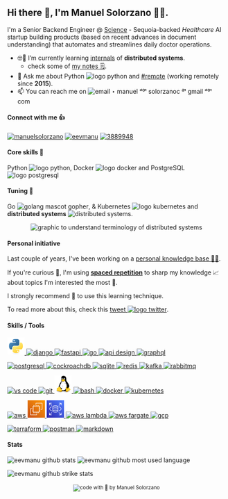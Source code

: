 ## Hi there 👋, I'm Manuel Solorzano 👨‍💻.

I'm a Senior Backend Engineer @ [Science](https://science.clinic/) - Sequoia-backed *Healthcare* AI startup building products (based on recent advances in document understanding) that automates and streamlines daily doctor operations.

<!-- TODO -->
<!-- - 🔭 I’m currently working on ... -->
- 🤓📖 I’m currently learning <ins>internals</ins> of **distributed systems**.
  - check some of [my notes 🗒️](https://github.com/eevmanu/pkb/blob/master/system_design/distributed-systems.md).
- 💬 Ask me about Python <img src="https://cdn.jsdelivr.net/gh/devicons/devicon/icons/python/python-original.svg" alt="logo python" height="18"/> and [#remote]() (working remotely since **2015**).
- 📫 You can reach me on <img src="https://api.iconify.design/ic/baseline-email.svg" alt="email" width="18" height="18"/> ‣ manuel ᵈºᵗ solorzanoc ªᵗ gmail ᵈºᵗ com
<!-- - 📫 You can reach me on 📧 ‣ manuel ᵈºᵗ solorzanoc ªᵗ gmail ᵈºᵗ com -->

#### Connect with me 👍

<p align="left">
<!-- <a href="https://twitter.com/eevmanu"              target="blank"><img align="center" src="https://raw.githubusercontent.com/rahuldkjain/github-profile-readme-generator/master/src/images/icons/Social/twitter.svg"       alt="eevmanu"         height="30" width="40" /></a> -->
<!-- <a href="https://linkedin.com/in/manuelsolorzano"  target="blank"><img align="center" src="https://raw.githubusercontent.com/rahuldkjain/github-profile-readme-generator/master/src/images/icons/Social/linked-in-alt.svg" alt="manuelsolorzano" height="30" width="40" /></a> -->
  <a href="https://linkedin.com/in/manuelsolorzano" target="blank"><img align="center" src="https://cliply.co/wp-content/uploads/2021/02/372102050_LINKEDIN_ICON_TRANSPARENT_400.gif"                                         alt="manuelsolorzano" height="30" /></a>
  <a href="https://twitter.com/eevmanu"             target="blank"><img align="center" src="https://cliply.co/wp-content/uploads/2019/07/371907030_TWITTER_ICON_TRANSPARENT_400.gif"                                          alt="eevmanu"         height="30" /></a>
  <a href="https://stackoverflow.com/users/3889948" target="blank"><img align="center" src="https://raw.githubusercontent.com/rahuldkjain/github-profile-readme-generator/master/src/images/icons/Social/stack-overflow.svg"  alt="3889948"         height="30" /></a>
<!-- thanks to https://cliply.co/  -->
</p>

#### Core skills 💪

Python <img src="https://cdn.jsdelivr.net/gh/devicons/devicon/icons/python/python-original.svg" alt="logo python" height="18"/>, Docker <img src="https://cdn.jsdelivr.net/gh/devicons/devicon/icons/docker/docker-plain.svg" alt="logo docker" height="18"/> and PostgreSQL <img src="https://cdn.jsdelivr.net/gh/devicons/devicon/icons/postgresql/postgresql-original.svg" alt="logo postgresql" height="18" />

#### Tuning 🔧

Go <img src="https://raw.githubusercontent.com/egonelbre/gophers/master/.thumb/vector/fairy-tale/witch-too-much-candy.png" alt="golang mascot gopher" height="18" />, & Kubernetes <img src="https://cdn.jsdelivr.net/gh/devicons/devicon/icons/kubernetes/kubernetes-plain.svg" alt="logo kubernetes" height="18"/> and **distributed systems** <img src="https://i.imgur.com/xfKdkJ3.png" alt="distributed systems" height="18" />.

<!--
https://api.iconify.design/ph/graph-thin.svg

thanks to 👏 https://berty.tech/blog/decentralized-distributed-centralized/
https://i.imgur.com/xfKdkJ3.png bg
https://i.imgur.com/aoCu8jW.png no bg
-->

<p align=center>
  <img src="https://i.imgur.com/xvqc5ON.png" alt="graphic to understand terminology of distributed systems" height="450" />
</p>


<!--
thanks 👏 to http://www.rand.org/content/dam/rand/pubs/research_memoranda/2006/RM3420.pdf
https://i.imgur.com/xvqc5ON.png

thanks 👏 to https://medium.com/safenetwork/evolving-terminology-with-evolved-technology-decentralized-versus-distributed-7f8b4c9eacb
https://i.imgur.com/8WkgVDX.png bg
https://i.imgur.com/l5gMBN3.png no bg -->

#### Personal initiative

Last couple of years, I've been working on a [personal knowledge base 📖🔎](https://github.com/eevmanu/pkb).

If you're curious 👀, I'm using [**spaced repetition**](https://en.wikipedia.org/wiki/Spaced_repetition) to sharp my knowledge 📈 about topics I'm interested the most 🤩.

I strongly recommend 🤝 to use this learning technique.

To read more about this, check this [tweet <img src="https://cdn.jsdelivr.net/gh/devicons/devicon/icons/twitter/twitter-original.svg" alt="logo twitter" height="18"/>](https://twitter.com/SahilBloom/status/1441766163394990080).

#### Skills / Tools

<!-- languages and frameworks -->
<p align="left">
  <!-- python -->
  <a href="https://www.python.org" target="_blank" rel="noreferrer">
    <img
      src="https://raw.githubusercontent.com/devicons/devicon/master/icons/python/python-original.svg"
      alt="python" width="40" height="40"/>
  </a>
  <!-- django -->
  <a href="https://www.djangoproject.com/" target="_blank" rel="noreferrer">
    <img
      src="https://cdn.worldvectorlogo.com/logos/django.svg"
      alt="django" width="40" height="40"/>
  </a>
  <!-- fastapi -->
  <!-- https://cdn.jsdelivr.net/gh/devicons/devicon/icons/fastapi/fastapi-original.svg -->
  <!-- https://cdn.jsdelivr.net/gh/devicons/devicon/icons/fastapi/fastapi-original-wordmark.svg -->
  <a href="https://fastapi.tiangolo.com/" target="_blank" rel="noreferrer">
    <img
      src="https://cdn.jsdelivr.net/gh/devicons/devicon/icons/fastapi/fastapi-original.svg"
      alt="fastapi" width="40" height="40"/>
  </a>
  <!-- golang -->
  <a href="https://go.dev/" target="_blank" rel="noreferrer">
    <img
      src="https://cdn.jsdelivr.net/gh/devicons/devicon/icons/go/go-original-wordmark.svg"
      alt="go" width="40" height="40"/>
  </a>
  <!-- api design -->
  <!-- https://api.iconify.design/mdi/api.svg -->
  <a href="https://stoplight.io/api-design-guide" target="_blank" rel="noreferrer">
    <img
      src="https://api.iconify.design/mdi/api.svg"
      alt="api design" width="40" height="40"/>
  </a>
  <!-- graphql -->
  <a href="https://graphql.org" target="_blank" rel="noreferrer">
    <img
      src="https://www.vectorlogo.zone/logos/graphql/graphql-icon.svg"
      alt="graphql" width="40" height="40"/>
  </a>
</p>

<!-- database, data store and related (message bus, message queue, etc) -->
<p align="left">
  <!-- postgresql -->
  <!-- https://cdn.jsdelivr.net/gh/devicons/devicon/icons/postgresql/postgresql-original.svg -->
  <!-- https://cdn.jsdelivr.net/gh/devicons/devicon/icons/postgresql/postgresql-plain.svg -->
  <!-- https://raw.githubusercontent.com/devicons/devicon/master/icons/postgresql/postgresql-original-wordmark.svg -->
  <a href="https://www.postgresql.org" target="_blank" rel="noreferrer">
    <img
      src="https://cdn.jsdelivr.net/gh/devicons/devicon/icons/postgresql/postgresql-plain.svg"
      alt="postgresql" width="40" height="40"/>
  </a>
  <!-- cockroachdb -->
  <a href="https://www.cockroachlabs.com/product/cockroachdb/" target="_blank" rel="noreferrer">
    <img
      src="https://i.imgur.com/DMBnuJX.png"
      alt="cockroachdb" width="40" height="40"/>
  </a>
  <!-- sqlite -->
  <a href="https://www.sqlite.org/" target="_blank" rel="noreferrer">
    <img
      src="https://www.vectorlogo.zone/logos/sqlite/sqlite-icon.svg"
      alt="sqlite" width="40" height="40"/>
  </a>
  <!-- redis -->
  <!-- https://cdn.jsdelivr.net/gh/devicons/devicon/icons/redis/redis-original.svg -->
  <!-- https://cdn.jsdelivr.net/gh/devicons/devicon/icons/redis/redis-plain.svg -->
  <!-- https://raw.githubusercontent.com/devicons/devicon/master/icons/redis/redis-original-wordmark.svg -->
  <a href="https://redis.io" target="_blank" rel="noreferrer">
    <img
      src="https://cdn.jsdelivr.net/gh/devicons/devicon/icons/redis/redis-original.svg"
      alt="redis" width="40" height="40"/>
  </a>
  <!-- kafka -->
  <a href="https://kafka.apache.org/" target="_blank" rel="noreferrer">
    <img
      src="https://www.vectorlogo.zone/logos/apache_kafka/apache_kafka-icon.svg"
      alt="kafka" width="40" height="40"/>
  </a>
  <!-- rabbitmq -->
  <a href="https://www.rabbitmq.com" target="_blank" rel="noreferrer">
    <img
      src="https://www.vectorlogo.zone/logos/rabbitmq/rabbitmq-icon.svg"
      alt="rabbitmq" width="40" height="40"/>
  </a>
</p>

<!-- developer tools -->
<p align="left">
<!-- vscode -->
  <!-- https://api.iconify.design/vscode-icons/file-type-vscode.svg -->
  <a href="https://code.visualstudio.com/" target="_blank" rel="noreferrer">
    <img
      src="https://api.iconify.design/vscode-icons/file-type-vscode.svg"
      alt="vs code" width="40" height="40"/>
  </a>
  <!-- git -->
  <a href="https://git-scm.com/" target="_blank" rel="noreferrer">
    <img
      src="https://www.vectorlogo.zone/logos/git-scm/git-scm-icon.svg"
      alt="git" width="40" height="40"/>
  </a>
  <!-- linux -->
  <a href="https://www.linux.org/" target="_blank" rel="noreferrer">
    <img
      src="https://raw.githubusercontent.com/devicons/devicon/master/icons/linux/linux-original.svg"
      alt="linux" width="40" height="40"/>
  </a>
  <!-- bash -->
  <a href="https://www.gnu.org/software/bash/" target="_blank" rel="noreferrer">
    <img
      src="https://www.vectorlogo.zone/logos/gnu_bash/gnu_bash-icon.svg"
      alt="bash" width="40" height="40"/>
  </a>
  <!-- docker -->
  <!-- https://raw.githubusercontent.com/devicons/devicon/master/icons/docker/docker-original-wordmark.svg -->
  <!-- https://cdn.jsdelivr.net/gh/devicons/devicon/icons/docker/docker-plain.svg -->
  <a href="https://www.docker.com/" target="_blank" rel="noreferrer">
    <img
      src="https://cdn.jsdelivr.net/gh/devicons/devicon/icons/docker/docker-plain.svg"
      alt="docker" width="40" height="40"/>
  </a>
  <!-- kubernetes -->
  <a href="https://kubernetes.io" target="_blank" rel="noreferrer">
    <img
      src="https://www.vectorlogo.zone/logos/kubernetes/kubernetes-icon.svg"
      alt="kubernetes" width="40" height="40"/>
  </a>
</p>

<!-- cloud native tools -->
<p align="left">
  <!-- AWS -->
  <!-- https://raw.githubusercontent.com/devicons/devicon/master/icons/amazonwebservices/amazonwebservices-original-wordmark.svg -->
  <!-- https://raw.githubusercontent.com/devicons/devicon/1119b9f84c0290e0f0b38982099a2bd027a48bf1/icons/amazonwebservices/amazonwebservices-original.svg -->
  <!-- https://cdn.jsdelivr.net/gh/devicons/devicon/icons/amazonwebservices/amazonwebservices-original.svg -->
  <a href="https://aws.amazon.com" target="_blank" rel="noreferrer">
    <img
      src="https://cdn.jsdelivr.net/gh/devicons/devicon/icons/amazonwebservices/amazonwebservices-original.svg"
      alt="aws" width="40" height="40"/>
  </a>
  <!-- aws ec2 -->
  <a href="https://aws.amazon.com/ec2/" target="_blank" rel="noreferrer">
    <img
      src="https://raw.githubusercontent.com/sashee/aws-svg-icons/ddf2928b65d8f18c20c6a792740ec934804e7a25/docs/Architecture-Service-Icons_07302021/Arch_Compute/64/Arch_Amazon-EC2_64.svg"
      alt="aws ec2" width="40" height="40"/>
  </a>
  <!-- aws rds -->
  <!-- https://github.com/awslabs/aws-icons-for-plantuml/blob/main/dist/Database/RDS.png?raw=true -->
  <!-- https://raw.githubusercontent.com/sashee/aws-svg-icons/ddf2928b65d8f18c20c6a792740ec934804e7a25/docs/Category-Icons_07302021/Arch-Category_64/Arch-Category_Database_64.svg -->
  <!-- <svg class="w-6 h-6" height="40" width="40" xmlns="http://www.w3.org/2000/svg"><defs><linearGradient x1="0%" y1="100%" x2="100%" y2="0%" id="Arch_Amazon-RDS_32_svg__a"><stop stop-color="#2E27AD" offset="0%"></stop><stop stop-color="#527FFF" offset="100%"></stop></linearGradient></defs><g fill="none" fill-rule="evenodd"><path d="M0 0h40v40H0z" fill="url(#Arch_Amazon-RDS_32_svg__a)"></path><path d="M11.854 28.854L7.708 33H10.5v1h-4a.5.5 0 01-.5-.5v-4h1v2.793l4.147-4.146.707.707zM33 29.5h1v4c0 .277-.223.5-.5.5h-4v-1h2.793l-4.146-4.146.707-.707L33 32.293V29.5zm1-23v4h-1V7.708l-4.146 4.146-.707-.707L32.293 7H29.5V6h4a.5.5 0 01.5.5zm-27 4H6v-4a.5.5 0 01.5-.5h4v1H7.527l4.319 4.14-.691.721L7 7.88v2.62zm25.726 8.9c0-1.558-1.806-3.1-4.83-4.123l.32-.947c3.502 1.185 5.51 3.033 5.51 5.07 0 2.037-2.008 3.886-5.51 5.071l-.32-.948c3.024-1.023 4.83-2.565 4.83-4.123zm-24.989 0c0 1.492 1.69 2.993 4.521 4.014l-.34.94c-3.293-1.187-5.181-2.993-5.181-4.954 0-1.961 1.888-3.767 5.181-4.955l.34.941c-2.831 1.021-4.521 2.522-4.521 4.014zm12.286-3.681c-3.136 0-4.891-.799-4.917-1.125.026-.326 1.781-1.125 4.917-1.125 3.133 0 4.89.798 4.917 1.125-.027.326-1.784 1.125-4.917 1.125zm0 3.555c-3.182 0-4.917-.926-4.917-1.402v-2.03c1.135.595 3.069.877 4.917.877 1.848 0 3.782-.282 4.917-.877v2.03c0 .476-1.735 1.402-4.917 1.402zm0 3.737c-3.182 0-4.917-.927-4.917-1.403v-2.343c1.119.665 3.023 1.009 4.917 1.009 1.894 0 3.798-.344 4.917-1.009v2.343c0 .476-1.735 1.403-4.917 1.403zm0 3.279c-3.182 0-4.917-.915-4.917-1.385v-1.904c1.119.666 3.023 1.01 4.917 1.01 1.894 0 3.798-.344 4.917-1.01v1.904c0 .47-1.735 1.385-4.917 1.385zm0-13.821c-2.85 0-5.917.665-5.917 2.125v10.311c0 1.566 2.977 2.385 5.917 2.385s5.917-.819 5.917-2.385V14.594c0-1.46-3.067-2.125-5.917-2.125z" fill="#FFF"></path></g></svg> -->
  <a href="https://aws.amazon.com/rds/" target="_blank" rel="noreferrer">
    <img
      src="https://raw.githubusercontent.com/sashee/aws-svg-icons/ddf2928b65d8f18c20c6a792740ec934804e7a25/docs/Architecture-Service-Icons_07302021/Arch_Database/64/Arch_Amazon-RDS_64.svg"
      alt="aws rds" width="40" height="40"/>
  </a>
  <!-- aws lambda -->
  <!-- https://raw.githubusercontent.com/sashee/aws-svg-icons/ddf2928b65d8f18c20c6a792740ec934804e7a25/docs/Architecture-Service-Icons_07302021/Arch_Compute/64/Arch_AWS-Lambda_64.svg -->
  <!-- https://api.iconify.design/logos/aws-lambda.svg -->
  <a href="https://aws.amazon.com/lambda/" target="_blank" rel="noreferrer">
    <img
      src="https://api.iconify.design/logos/aws-lambda.svg"
      alt="aws lambda" width="40" height="40"/>
  </a>
  <!-- aws fargate -->
  <!-- https://raw.githubusercontent.com/sashee/aws-svg-icons/ddf2928b65d8f18c20c6a792740ec934804e7a25/docs/Architecture-Service-Icons_07302021/Arch_Containers/64/Arch_AWS-Fargate_64.svg -->
  <a href="https://aws.amazon.com/fargate/" target="_blank" rel="noreferrer">
    <img
      src="https://api.iconify.design/logos/aws-fargate.svg"
      alt="aws fargate" width="40" height="40"/>
  </a>
  <!-- GCP -->
  <a href="https://cloud.google.com" target="_blank" rel="noreferrer">
    <img
      src="https://www.vectorlogo.zone/logos/google_cloud/google_cloud-icon.svg"
      alt="gcp" width="40" height="40"/>
  </a>
</p>

<!-- extra final tools -->
<p align="left">
  <!-- terraform -->
  <!-- https://cdn.jsdelivr.net/gh/devicons/devicon/icons/terraform/terraform-original-wordmark.svg -->
  <!-- https://cdn.jsdelivr.net/gh/devicons/devicon/icons/terraform/terraform-original.svg -->
  <!-- https://cdn.jsdelivr.net/gh/devicons/devicon/icons/terraform/terraform-plain.svg -->
  <a href="https://www.terraform.io/" target="_blank" rel="noreferrer">
    <img
      src="https://cdn.jsdelivr.net/gh/devicons/devicon/icons/terraform/terraform-original.svg"
      alt="terraform" width="40" height="40"/>
  </a>
  <!-- postman -->
  <a href="https://postman.com" target="_blank" rel="noreferrer">
    <img
      src="https://www.vectorlogo.zone/logos/getpostman/getpostman-icon.svg"
      alt="postman" width="40" height="40"/>
  </a>
  <!-- hugo -->
  <!-- <a href="https://gohugo.io/" target="_blank" rel="noreferrer">
    <img
      src="https://api.iconify.design/logos-hugo.svg"
      alt="hugo" width="40" height="40"/>
  </a> -->
  <!-- markdown -->
  <!-- https://api.iconify.design/mdi/language-markdown.svg -->
  <a href="https://www.markdownguide.org/" target="_blank" rel="noreferrer">
    <img
      src="https://api.iconify.design/mdi/language-markdown.svg"
      alt="markdown" width="40" height="40"/>
  </a>
  <!-- TODO add modern bash tools -->
  <!-- TODO add cloudflare -->
  <!-- TODO add railway -->
</p>

#### Stats

<!-- ![eevmanu profile views](https://komarev.com/ghpvc/?username=eevmanu) -->
<!-- ![eevmanu github stats](https://github-readme-stats.vercel.app/api?username=eevmanu&show_icons=true&hide=[%22issues%22]) -->
![eevmanu github stats](https://github-readme-stats.vercel.app/api?username=eevmanu&show_icons=true&theme=algolia)
![eevmanu github most used language](https://github-readme-stats.vercel.app/api/top-langs?username=eevmanu&show_icons=true&locale=en&layout=compact&theme=algolia)
<!-- TODO https://github.com/jstrieb/github-stats -->
![eevmanu github strike stats](https://streak-stats.demolab.com/?user=eevmanu&theme=algolia)
<!-- ![eevmanu github trophies](https://github-profile-trophy.vercel.app/?username=eevmanu) -->


<!--
**eevmanu/eevmanu** is a ✨ _special_ ✨ repository because its `README.md` (this file) appears on your GitHub profile.

Here are some ideas to get you started:
- 🔭 I’m currently working ...
- 👯 I’m looking to collaborate on ...
- 🤔 I’m looking for help with ...
- 😄 Pronouns: ...
- ⚡ Fun fact: ...
-->


<p align=center>
  <!-- <a>  with ♥ by Manuel Solorzano</a> -->
  <!-- <small><a>  with ♥ by Manuel Solorzano</a></small> -->
  <small>
    <!-- ♥ -->
    <a><img src="https://api.iconify.design/material-symbols/code.svg" alt="code" width="15" height="15"/> with 💙 by Manuel Solorzano</a>
  </small>
</p>
